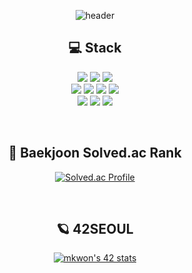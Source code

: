 <div align="center">

![header](https://capsule-render.vercel.app/api?type=waving&color=253B52&height=200&section=header&text=mingi1123&fontColor=FFFFF7&fontAlignY=40)

## 💻 Stack

<img src="https://img.shields.io/badge/javascript-F7DF1E?style=for-the-badge&logo=javascript&logoColor=black" /> </a>
<img src="https://img.shields.io/badge/typescript-3178C6?style=for-the-badge&logo=typescript&logoColor=white" /> </a>
<img src="https://img.shields.io/badge/c++-00599C?style=for-the-badge&logo=c%2B%2B&logoColor=white"/> </a>
<br />
<img src="https://img.shields.io/badge/Next.js-000000?style=for-the-badge&logo=Next.js&logoColor=white" /> </a>
<img src="https://img.shields.io/badge/react-61DAFB?style=for-the-badge&logo=react&logoColor=black" /> </a>
<img src="https://img.shields.io/badge/socket.io-010101?style=for-the-badge&logo=socket.io&logoColor=white" /> </a>
<img src="https://img.shields.io/badge/Styledcomponents-DB7093?style=for-the-badge&logo=Styled-components&logoColor=white" /> </a>
<br />
<img src="https://img.shields.io/badge/docker-2496ED?style=for-the-badge&logo=docker&logoColor=white" /> </a>
<img src="https://img.shields.io/badge/github-181717?style=for-the-badge&logo=github&logoColor=white" /> </a>
<img src="https://img.shields.io/badge/Figma-9764F3?style=for-the-badge&logo=Figma&logoColor=white"/> </a>

<br />

## 🥇 Baekjoon Solved.ac Rank
[![Solved.ac Profile](http://mazassumnida.wtf/api/v2/generate_badge?boj=mingi1123)](https://solved.ac/mingi1123/)

<br />

## 🪐 42SEOUL
[![mkwon's 42 stats](https://badge42.vercel.app/api/v2/clcgoru1r00060fjvnytq299u/stats?cursusId=21&coalitionId=85)](https://github.com/JaeSeoKim/badge42)

</div>
